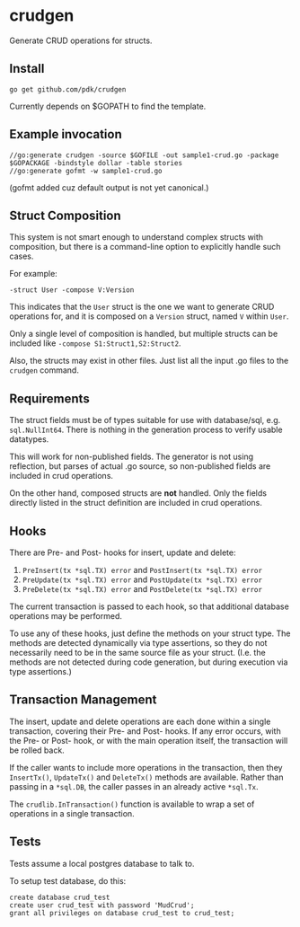 # crudgen

Generate CRUD operations for structs.

## Install

```
go get github.com/pdk/crudgen
```

Currently depends on $GOPATH to find the template.

## Example invocation

```
//go:generate crudgen -source $GOFILE -out sample1-crud.go -package $GOPACKAGE -bindstyle dollar -table stories
//go:generate gofmt -w sample1-crud.go
```

(gofmt added cuz default output is not yet canonical.)

## Struct Composition

This system is not smart enough to understand complex structs with composition,
but there is a command-line option to explicitly handle such cases.

For example:

```
-struct User -compose V:Version
```

This indicates that the `User` struct is the one we want to generate CRUD
operations for, and it is composed on a `Version` struct, named `V` within
`User`.

Only a single level of composition is handled, but multiple structs can be
included like `-compose S1:Struct1,S2:Struct2`.

Also, the structs may exist in other files. Just list all the input .go files to
the `crudgen` command.

## Requirements

The struct fields must be of types suitable for use with database/sql, e.g.
`sql.NullInt64`. There is nothing in the generation process to verify usable
datatypes.

This will work for non-published fields. The generator is not using reflection,
but parses of actual .go source, so non-published fields are included in crud
operations.

On the other hand, composed structs are **not** handled. Only the fields
directly listed in the struct definition are included in crud operations.

## Hooks

There are Pre- and Post- hooks for insert, update and delete:

1. `PreInsert(tx *sql.TX) error` and `PostInsert(tx *sql.TX) error`
2. `PreUpdate(tx *sql.TX) error` and `PostUpdate(tx *sql.TX) error`
3. `PreDelete(tx *sql.TX) error` and `PostDelete(tx *sql.TX) error`

The current transaction is passed to each hook, so that additional database
operations may be performed.

To use any of these hooks, just define the methods on your struct type. The
methods are detected dynamically via type assertions, so they do not necessarily
need to be in the same source file as your struct. (I.e. the methods are not
detected during code generation, but during execution via type assertions.)

## Transaction Management

The insert, update and delete operations are each done within a single
transaction, covering their Pre- and Post- hooks. If any error occurs, with the
Pre- or Post- hook, or with the main operation itself, the transaction will be
rolled back.

If the caller wants to include more operations in the transaction, then they
`InsertTx()`, `UpdateTx()` and `DeleteTx()` methods are available. Rather than
passing in a `*sql.DB`, the caller passes in an already active `*sql.Tx`.

The `crudlib.InTransaction()` function is available to wrap a set of operations
in a single transaction.

## Tests

Tests assume a local postgres database to talk to.

To setup test database, do this:

```
create database crud_test
create user crud_test with password 'MudCrud';
grant all privileges on database crud_test to crud_test;
```
